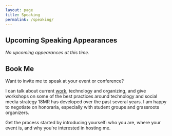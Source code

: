 ```yaml
---
layout: page
title: Speaking
permalink: /speaking/
---
```


## Upcoming Speaking Appearances

_No upcoming appearances at this time._

## Book Me

Want to invite me to speak at your event or conference?

I can talk about current [work](/cv/), technology and organizing, and give workshops on some of the best practices around technology and social media strategy 18MR has developed over the past several years. I am happy to negotiate on honoraria, especially with student groups and grassroots organizers.

Get the process started by introducing yourself: who you are, where your event is, and why you're interested in hosting me.